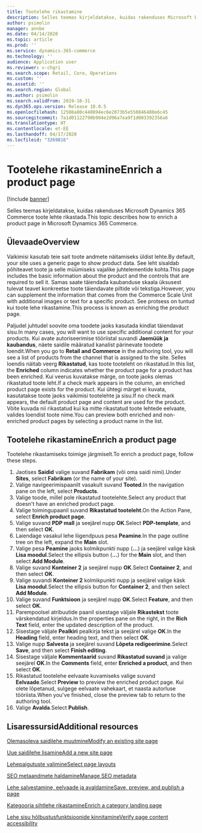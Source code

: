 ```yaml
---
title: Tootelehe rikastamine
description: Selles teemas kirjeldatakse, kuidas rakenduses Microsoft Dynamics 365 Commerce toote lehte rikastada.
author: psimolin
manager: annbe
ms.date: 04/14/2020
ms.topic: article
ms.prod: ''
ms.service: dynamics-365-commerce
ms.technology: ''
audience: Application user
ms.reviewer: v-chgri
ms.search.scope: Retail, Core, Operations
ms.custom: ''
ms.assetid: ''
ms.search.region: Global
ms.author: psimolin
ms.search.validFrom: 2019-10-31
ms.dyn365.ops.version: Release 10.0.5
ms.openlocfilehash: 12508a80c440894ec6e2073b5e550846480e6c45
ms.sourcegitcommit: 7a1d01122790b904e2d96a7ea9f1d003392358a6
ms.translationtype: HT
ms.contentlocale: et-EE
ms.lasthandoff: 04/17/2020
ms.locfileid: "3269816"
---
```

# <a name="enrich-a-product-page"></a><span data-ttu-id="92ca0-103">Tootelehe rikastamine</span><span class="sxs-lookup"><span data-stu-id="92ca0-103">Enrich a product page</span></span>


[!include [banner](includes/banner.md)]

<span data-ttu-id="92ca0-104">Selles teemas kirjeldatakse, kuidas rakenduses Microsoft Dynamics 365 Commerce toote lehte rikastada.</span><span class="sxs-lookup"><span data-stu-id="92ca0-104">This topic describes how to enrich a product page in Microsoft Dynamics 365 Commerce.</span></span>

## <a name="overview"></a><span data-ttu-id="92ca0-105">Ülevaade</span><span class="sxs-lookup"><span data-stu-id="92ca0-105">Overview</span></span>

<span data-ttu-id="92ca0-106">Vaikimisi kasutab teie sait toote andmete näitamiseks üldist lehte.</span><span class="sxs-lookup"><span data-stu-id="92ca0-106">By default, your site uses a generic page to show product data.</span></span> <span data-ttu-id="92ca0-107">See leht sisaldab põhiteavet toote ja selle müümiseks vajalike juhtelementide kohta.</span><span class="sxs-lookup"><span data-stu-id="92ca0-107">This page includes the basic information about the product and the controls that are required to sell it.</span></span> <span data-ttu-id="92ca0-108">Samas saate täiendada kaubanduse skaala üksusest tulevat teavet konkreetse toote täiendavate piltide või tekstiga.</span><span class="sxs-lookup"><span data-stu-id="92ca0-108">However, you can supplement the information that comes from the Commerce Scale Unit with additional images or text for a specific product.</span></span> <span data-ttu-id="92ca0-109">See protsess on tuntud kui toote lehe rikastamine.</span><span class="sxs-lookup"><span data-stu-id="92ca0-109">This process is known as enriching the product page.</span></span>

<span data-ttu-id="92ca0-110">Paljudel juhtudel soovite oma toodete jaoks kasutada kindlat täiendavat sisu.</span><span class="sxs-lookup"><span data-stu-id="92ca0-110">In many cases, you will want to use specific additional content for your products.</span></span> <span data-ttu-id="92ca0-111">Kui avate autoriseerimise tööriistal suvandi **Jaemüük ja kaubandus**, näete saidile määratud kanalist pärinevate toodete loendit.</span><span class="sxs-lookup"><span data-stu-id="92ca0-111">When you go to **Retail and Commerce** in the authoring tool, you will see a list of products from the channel that is assigned to the site.</span></span> <span data-ttu-id="92ca0-112">Selles loendis näitab veerg **Rikastatud**, kas toote tooteleht on rikastatud.</span><span class="sxs-lookup"><span data-stu-id="92ca0-112">In this list, the **Enriched** column indicates whether the product page for a product has been enriched.</span></span> <span data-ttu-id="92ca0-113">Kui veerus kuvatakse märge, on toote jaoks olemas rikastatud toote leht.</span><span class="sxs-lookup"><span data-stu-id="92ca0-113">If a check mark appears in the column, an enriched product page exists for the product.</span></span> <span data-ttu-id="92ca0-114">Kui ühtegi märget ei kuvata, kasutatakse toote jaoks vaikimisi tootelehte ja sisu.</span><span class="sxs-lookup"><span data-stu-id="92ca0-114">If no check mark appears, the default product page and content are used for the product.</span></span> <span data-ttu-id="92ca0-115">Võite kuvada  nii rikastatud kui ka mitte rikastatud toote lehtede eelvaate, valides loendist toote nime.</span><span class="sxs-lookup"><span data-stu-id="92ca0-115">You can preview both enriched and non-enriched product pages by selecting a product name in the list.</span></span>

## <a name="enrich-a-product-page"></a><span data-ttu-id="92ca0-116">Tootelehe rikastamine</span><span class="sxs-lookup"><span data-stu-id="92ca0-116">Enrich a product page</span></span>

<span data-ttu-id="92ca0-117">Tootelehe rikastamiseks toimige järgmiselt.</span><span class="sxs-lookup"><span data-stu-id="92ca0-117">To enrich a product page, follow these steps.</span></span>

1. <span data-ttu-id="92ca0-118">Jaotises **Saidid** valige suvand **Fabrikam** (või oma saidi nimi).</span><span class="sxs-lookup"><span data-stu-id="92ca0-118">Under **Sites**, select **Fabrikam** (or the name of your site).</span></span>
1. <span data-ttu-id="92ca0-119">Valige navigeerimispaanilt vasakult suvand **Tooted**.</span><span class="sxs-lookup"><span data-stu-id="92ca0-119">In the navigation pane on the left, select **Products**.</span></span>
1. <span data-ttu-id="92ca0-120">Valige toode, millel pole rikastatud tootelehte.</span><span class="sxs-lookup"><span data-stu-id="92ca0-120">Select any product that doesn't have an enriched product page.</span></span>
1. <span data-ttu-id="92ca0-121">Valige toimingupaanil suvand **Rikastatud tooteleht**.</span><span class="sxs-lookup"><span data-stu-id="92ca0-121">On the Action Pane, select **Enrich product page**.</span></span>
1. <span data-ttu-id="92ca0-122">Valige suvand **PDP mall** ja seejärel nupp **OK**.</span><span class="sxs-lookup"><span data-stu-id="92ca0-122">Select **PDP-template**, and then select **OK**.</span></span>
1. <span data-ttu-id="92ca0-123">Laiendage vasakul lehe liigendpuus pesa **Peamine**.</span><span class="sxs-lookup"><span data-stu-id="92ca0-123">In the page outline tree on the left, expand the **Main** slot.</span></span>
1. <span data-ttu-id="92ca0-124">Valige pesa **Peamine** jaoks kolmikpunkti nupp (**…**) ja seejärel valige käsk **Lisa moodul**.</span><span class="sxs-lookup"><span data-stu-id="92ca0-124">Select the ellipsis button (**...**) for the **Main** slot, and then select **Add Module**.</span></span>
1. <span data-ttu-id="92ca0-125">Valige suvand **Konteiner 2** ja seejärel nupp **OK**.</span><span class="sxs-lookup"><span data-stu-id="92ca0-125">Select **Container 2**, and then select **OK**.</span></span>
1. <span data-ttu-id="92ca0-126">Valige suvandi **Konteiner 2** kolmikpunkti nupp ja seejärel valige käsk **Lisa moodul**.</span><span class="sxs-lookup"><span data-stu-id="92ca0-126">Select the ellipsis button for **Container 2**, and then select **Add Module**.</span></span>
1. <span data-ttu-id="92ca0-127">Valige suvand **Funktsioon** ja seejärel nupp **OK**.</span><span class="sxs-lookup"><span data-stu-id="92ca0-127">Select **Feature**, and then select **OK**.</span></span>
1. <span data-ttu-id="92ca0-128">Parempoolsel atribuutide paanil sisestage väljale **Rikastekst** toote värskendatud kirjeldus.</span><span class="sxs-lookup"><span data-stu-id="92ca0-128">In the properties pane on the right, in the **Rich Text** field, enter the updated description of the product.</span></span>
1. <span data-ttu-id="92ca0-129">Sisestage väljale **Pealkiri** pealkirja tekst ja seejärel valige **OK**.</span><span class="sxs-lookup"><span data-stu-id="92ca0-129">In the **Heading** field, enter heading text, and then select **OK**.</span></span>
1. <span data-ttu-id="92ca0-130">Valige nupp **Salvesta** ja seejärel suvand **Lõpeta redigeerimine**.</span><span class="sxs-lookup"><span data-stu-id="92ca0-130">Select **Save**, and then select **Finish editing**.</span></span>
1. <span data-ttu-id="92ca0-131">Sisestage väljale **Kommentaarid** suvand **Rikastatud suvand** ja valige seejärel **OK**.</span><span class="sxs-lookup"><span data-stu-id="92ca0-131">In the **Comments** field, enter **Enriched a product**, and then select **OK**.</span></span>
1. <span data-ttu-id="92ca0-132">Rikastatud tootelehe eelvaate kuvamiseks valige suvand **Eelvaade**.</span><span class="sxs-lookup"><span data-stu-id="92ca0-132">Select **Preview** to preview the enriched product page.</span></span> <span data-ttu-id="92ca0-133">Kui olete lõpetanud, sulgege eelvaate vahekaart, et naasta autorluse tööriista.</span><span class="sxs-lookup"><span data-stu-id="92ca0-133">When you've finished, close the preview tab to return to the authoring tool.</span></span>
1. <span data-ttu-id="92ca0-134">Valige **Avalda**.</span><span class="sxs-lookup"><span data-stu-id="92ca0-134">Select **Publish**.</span></span>

## <a name="additional-resources"></a><span data-ttu-id="92ca0-135">Lisaressursid</span><span class="sxs-lookup"><span data-stu-id="92ca0-135">Additional resources</span></span>

[<span data-ttu-id="92ca0-136">Olemasoleva saidilehe muutmine</span><span class="sxs-lookup"><span data-stu-id="92ca0-136">Modify an existing site page</span></span>](modify-existing-page.md)

[<span data-ttu-id="92ca0-137">Uue saidilehe lisamine</span><span class="sxs-lookup"><span data-stu-id="92ca0-137">Add a new site page</span></span>](add-new-page.md)

[<span data-ttu-id="92ca0-138">Lehepaigutuste valimine</span><span class="sxs-lookup"><span data-stu-id="92ca0-138">Select page layouts</span></span>](select-page-layouts.md)

[<span data-ttu-id="92ca0-139">SEO metaandmete haldamine</span><span class="sxs-lookup"><span data-stu-id="92ca0-139">Manage SEO metadata</span></span>](manage-seo-metadata.md)

[<span data-ttu-id="92ca0-140">Lehe salvestamine, eelvaade ja avaldamine</span><span class="sxs-lookup"><span data-stu-id="92ca0-140">Save, preview, and publish a page</span></span>](save-preview-publish-page.md)

[<span data-ttu-id="92ca0-141">Kategooria sihtlehe rikastamine</span><span class="sxs-lookup"><span data-stu-id="92ca0-141">Enrich a category landing page</span></span>](enrich-category-page.md)

[<span data-ttu-id="92ca0-142">Lehe sisu hõlbustusfunktsioonide kinnitamine</span><span class="sxs-lookup"><span data-stu-id="92ca0-142">Verify page content accessibility</span></span>](verify-accessibility.md)
